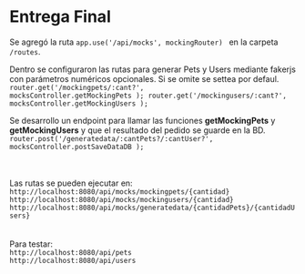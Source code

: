# Entrega Final

Se agregó la ruta <code>app.use('/api/mocks', mockingRouter) </code> en la carpeta <code>/routes</code>.

Dentro se configuraron las rutas para generar Pets y Users mediante fakerjs con parámetros numéricos opcionales. Si se omite se settea por defaul. </br> 
<code>router.get('/mockingpets/:cant?', mocksController.getMockingPets );
router.get('/mockingusers/:cant?', mocksController.getMockingUsers );</code>

Se desarrollo un endpoint para llamar las funciones <b>getMockingPets</b> y <b>getMockingUsers</b> y que el resultado del pedido se guarde en la BD. </br>
<code>router.post('/generatedata/:cantPets?/:cantUser?', mocksController.postSaveDataDB );</code> 
</br>
</br>
</br>

Las rutas se pueden ejecutar en: <br>
<code>http://localhost:8080/api/mocks/mockingpets/{cantidad}</code> <br>
<code>http://localhost:8080/api/mocks/mockingusers/{cantidad}</code> <br>
<code>http://localhost:8080/api/mocks/generatedata/{cantidadPets}/{cantidadUsers}</code>
</br>
</br>
</br>
Para testar: <br>
<code>http://localhost:8080/api/pets</code> <br>
<code>http://localhost:8080/api/users</code>